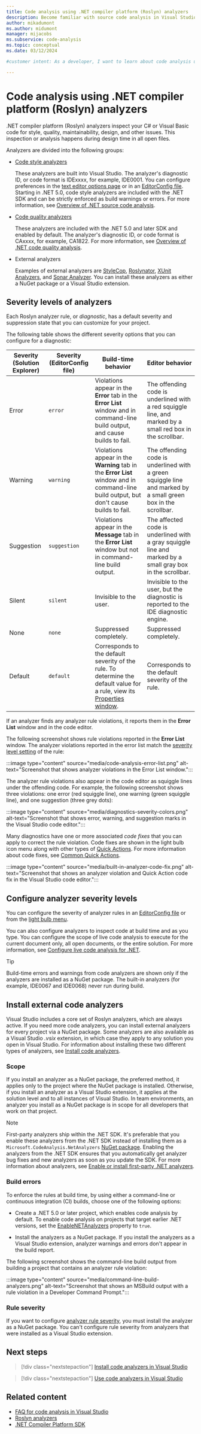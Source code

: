 ```yaml
---
title: Code analysis using .NET compiler platform (Roslyn) analyzers 
description: Become familiar with source code analysis in Visual Studio. Learn about code fixes and the different types of analyzers and severity levels.
author: mikadumont
ms.author: midumont
manager: mijacobs
ms.subservice: code-analysis
ms.topic: conceptual
ms.date: 03/12/2024

#customer intent: As a developer, I want to learn about code analysis using .NET compiler platform (Roslyn) analyzers so that I can understand how then work and use them properly.

---
```

# Code analysis using .NET compiler platform (Roslyn) analyzers

.NET compiler platform (Roslyn) analyzers inspect your C# or Visual Basic code for style, quality, maintainability, design, and other issues. This inspection or analysis happens during design time in all open files.

Analyzers are divided into the following groups:

- [Code style analyzers](/dotnet/fundamentals/code-analysis/code-style-rule-options?preserve-view=true&view=vs-2019#convention-categories)

   These analyzers are built into Visual Studio. The analyzer's diagnostic ID, or code format is IDExxxx, for example, IDE0001. You can configure preferences in the [text editor options page](../ide/code-styles-and-code-cleanup.md#code-styles-in-the-options-dialog-box) or in an [EditorConfig file](../ide/create-portable-custom-editor-options.md). Starting in .NET 5.0, code style analyzers are included with the .NET SDK and can be strictly enforced as build warnings or errors. For more information, see [Overview of .NET source code analysis](/dotnet/fundamentals/productivity/code-analysis.md).

- [Code quality analyzers](/dotnet/fundamentals/code-analysis/overview.md#code-quality-analysis)

   These analyzers are included with the .NET 5.0 and later SDK and enabled by default. The analyzer's diagnostic ID, or code format is CAxxxx, for example, CA1822. For more information, see [Overview of .NET code quality analysis](/dotnet/fundamentals/productivity/code-analysis.md).

- External analyzers

   Examples of external analyzers are [StyleCop](https://www.nuget.org/packages/StyleCop.Analyzers/), [Roslynator](https://www.nuget.org/packages/Roslynator.Analyzers/), [XUnit Analyzers](https://www.nuget.org/packages/xunit.analyzers/), and [Sonar Analyzer](https://www.nuget.org/packages/SonarAnalyzer.CSharp/). You can install these analyzers as either a NuGet package or a Visual Studio extension.

## Severity levels of analyzers

Each Roslyn analyzer rule, or *diagnostic*, has a default severity and suppression state that you can customize for your project.

The following table shows the different severity options that you can configure for a diagnostic:

| Severity (Solution Explorer) | Severity (EditorConfig file) | Build-time behavior | Editor behavior |
|-|-|-|-|
| Error | `error` | Violations appear in the **Error** tab in the **Error List**  window and in command-line build output, and cause builds to fail.| The offending code is underlined with a red squiggle line, and marked by a small red box in the scrollbar. |
| Warning | `warning` | Violations appear in the **Warning** tab in the **Error List** window and in command-line build output, but don't cause builds to fail. | The offending code is underlined with a green squiggle line and marked by a small green box in the scrollbar. |
| Suggestion | `suggestion` | Violations appear in the **Message** tab in the **Error List** window but not in command-line build output. | The affected code is underlined with a gray squiggle line and marked by a small gray box in the scrollbar. |
| Silent | `silent` | Invisible to the user. | Invisible to the user, but the diagnostic is reported to the IDE diagnostic engine. |
| None | `none` | Suppressed completely. | Suppressed completely. |
| Default | `default` | Corresponds to the default severity of the rule. To determine the default value for a rule, view its [Properties window](../code-quality/use-roslyn-analyzers.md#set-rule-severity-from-solution-explorer). | Corresponds to the default severity of the rule. |

If an analyzer finds any analyzer rule violations, it reports them in the **Error List** window and in the code editor.

The following screenshot shows rule violations reported in the **Error List** window. The analyzer violations reported in the error list match the [severity level setting](../code-quality/use-roslyn-analyzers.md#configure-severity-levels) of the rule:

:::image type="content" source="media/code-analysis-error-list.png" alt-text="Screenshot that shows analyzer violations in the Error List window.":::

The analyzer rule violations also appear in the code editor as squiggle lines under the offending code. For example, the following screenshot shows three violations: one error (red squiggle line), one warning (green squiggle line), and one suggestion (three grey dots):

:::image type="content" source="media/diagnostics-severity-colors.png" alt-text="Screenshot that shows error, warning, and suggestion marks in the Visual Studio code editor.":::

Many diagnostics have one or more associated *code fixes* that you can apply to correct the rule violation. Code fixes are shown in the light bulb icon menu along with other types of [Quick Actions](../ide/quick-actions.md). For more information about code fixes, see [Common Quick Actions](../ide/quick-actions.md).

:::image type="content" source="media/built-in-analyzer-code-fix.png" alt-text="Screenshot that shows an analyzer violation and Quick Action code fix in the Visual Studio code editor.":::

## Configure analyzer severity levels

You can configure the severity of analyzer rules in an [EditorConfig file](../code-quality/use-roslyn-analyzers.md#set-rule-severity-in-an-editorconfig-file) or from the [light bulb menu](../code-quality/use-roslyn-analyzers.md#set-rule-severity-from-the-light-bulb-menu).

You can also configure analyzers to inspect code at build time and as you type. You can configure the scope of live code analysis to execute for the current document only, all open documents, or the entire solution. For more information, see [Configure live code analysis for .NET](./configure-live-code-analysis-scope-managed-code.md).

> [!TIP]
> Build-time errors and warnings from code analyzers are shown only if the analyzers are installed as a NuGet package. The built-in analyzers (for example, IDE0067 and IDE0068) never run during build.

## Install external code analyzers

Visual Studio includes a core set of Roslyn analyzers, which are always active. If you need more code analyzers, you can install external analyzers for every project via a NuGet package. Some analyzers are also available as a Visual Studio *.vsix* extension, in which case they apply to any solution you open in Visual Studio. For information about installing these two different types of analyzers, see [Install code analyzers](../code-quality/install-roslyn-analyzers.md).

### Scope

If you install an analyzer as a NuGet package, the preferred method, it applies only to the project where the NuGet package is installed. Otherwise, if you install an analyzer as a Visual Studio extension, it applies at the solution level and to all instances of Visual Studio. In team environments, an analyzer you install as a NuGet package is in scope for all developers that work on that project.

> [!NOTE]
> First-party analyzers ship within the .NET SDK. It's preferable that you enable these analyzers from the .NET SDK instead of installing them as a `Microsoft.CodeAnalysis.NetAnalyzers` [NuGet package](https://www.nuget.org/packages/Microsoft.CodeAnalysis.NetAnalyzers). Enabling the analyzers from the .NET SDK ensures that you automatically get analyzer bug fixes and new analyzers as soon as you update the SDK. For more information about analyzers, see [Enable or install first-party .NET analyzers](install-net-analyzers.md).

### Build errors

To enforce the rules at build time, by using either a command-line or continuous integration (CI) builds, choose one of the following options:

- Create a .NET 5.0 or later project, which enables code analysis by default. To enable code analysis on projects that target earlier .NET versions, set the [EnableNETAnalyzers](/dotnet/core/project-sdk/msbuild-props#enablenetanalyzers) property to `true`.

- Install the analyzers as a NuGet package. If you install the analyzers as a Visual Studio extension, analyzer warnings and errors don't appear in the build report.

The following screenshot shows the command-line build output from building a project that contains an analyzer rule violation:

:::image type="content" source="media/command-line-build-analyzers.png" alt-text="Screenshot that shows an MSBuild output with a rule violation in a Developer Command Prompt.":::

### Rule severity

If you want to configure [analyzer rule severity](../code-quality/use-roslyn-analyzers.md#configure-severity-levels), you must install the analyzer as a NuGet package. You can't configure rule severity from analyzers that were installed as a Visual Studio extension.

## Next steps

> [!div class="nextstepaction"]
> [Install code analyzers in Visual Studio](../code-quality/install-roslyn-analyzers.md)

> [!div class="nextstepaction"]
> [Use code analyzers in Visual Studio](../code-quality/use-roslyn-analyzers.md)

## Related content

- [FAQ for code analysis in Visual Studio](analyzers-faq.yml)
- [Roslyn analyzers](../extensibility/getting-started-with-roslyn-analyzers.md)
- [.NET Compiler Platform SDK](/dotnet/csharp/roslyn-sdk/)
